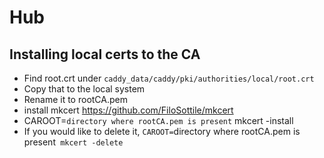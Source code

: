 # Hub

## Installing local certs to the CA
- Find root.crt under `caddy_data/caddy/pki/authorities/local/root.crt`
- Copy that to the local system
- Rename it to rootCA.pem
- install mkcert https://github.com/FiloSottile/mkcert
- CAROOT=`directory where rootCA.pem is present` mkcert -install
- If you would like to delete it, `CAROOT=`directory where rootCA.pem is present` mkcert -delete` 
